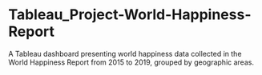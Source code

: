 # Tableau_Project-World-Happiness-Report
 A Tableau dashboard presenting world happiness data collected in the World Happiness Report from 2015 to 2019, grouped by geographic areas.

